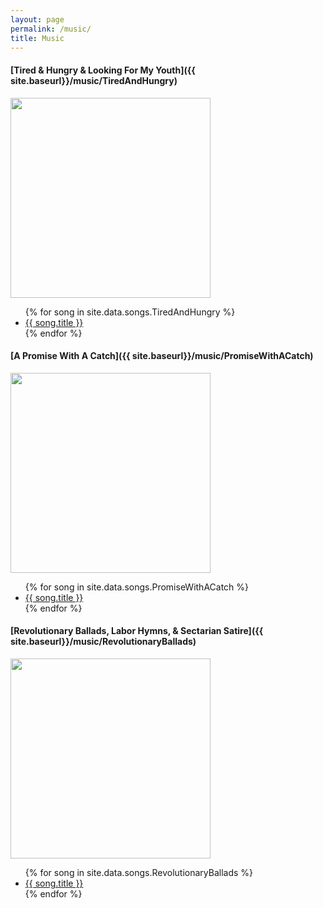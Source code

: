 ```yaml
---
layout: page
permalink: /music/
title: Music
---
```


#### [Tired & Hungry & Looking For My Youth]({{ site.baseurl}}/music/TiredAndHungry)

<a href="{{ site.baseurl}}/music/TiredAndHungry"><img src="{{ site.baseurl}}/assets/music/TiredAndHungry/cover.png" alt="" width="320"/></a>

<ul>
{% for song in site.data.songs.TiredAndHungry %}<li><a href="{{ site.baseurl}}/music/{{ song.file }}">{{ song.title }}</a></li>{% endfor %}
</ul>

#### [A Promise With A Catch]({{ site.baseurl}}/music/PromiseWithACatch)

<a href="{{ site.baseurl}}/music/PromiseWithACatch"><img src="{{ site.baseurl}}/assets/music/PromiseWithACatch/cover.png" alt="" width="320"/></a>

<ul>
{% for song in site.data.songs.PromiseWithACatch %}<li><a href="{{ site.baseurl}}/music/{{ song.file }}">{{ song.title }}</a></li>{% endfor %}
</ul>

#### [Revolutionary Ballads, Labor Hymns, & Sectarian Satire]({{ site.baseurl}}/music/RevolutionaryBallads)

<a href="{{ site.baseurl}}/music/RevolutionaryBallads"><img src="{{ site.baseurl}}/assets/music/RevolutionaryBallads/cover.png" alt="" width="320"/></a>

<ul>
{% for song in site.data.songs.RevolutionaryBallads %}<li><a href="{{ site.baseurl}}/music/{{ song.file }}">{{ song.title }}</a></li>{% endfor %}
</ul>

